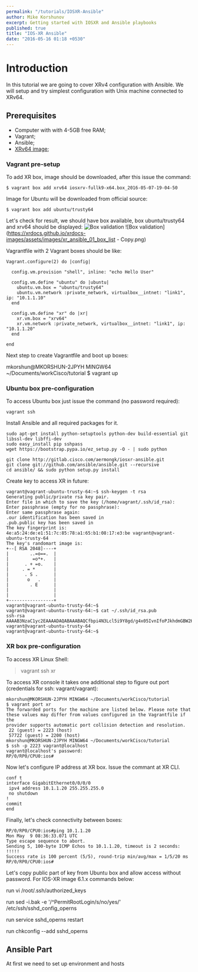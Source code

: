 ```yaml
---
permalink: "/tutorials/IOSXR-Ansible"
author: Mike Korshunov
excerpt: Getting started with IOSXR and Ansible playbooks
published: true
title: "IOS-XR Ansible"
date: "2016-05-16 01:18 +0530"
---
```

# Introduction
In this tutorial we are going to cover XRv4 configuration with Ansible. We will setup and try simplest configuration with Unix machine connected to XRv64.

## Prerequisites
- Computer with with 4-5GB free RAM;
- Vagrant;
- Ansible;
- [XRv64 image](http://engci-maven-master.cisco.com/artifactory/appdevci-snapshot/);

### Vagrant pre-setup

To add XR box, image should be downloaded, after this issue the command:
	
    $ vagrant box add xrv64 iosxrv-fullk9-x64.box_2016-05-07-19-04-50

Image for Ubuntu will be downloaded from official source:
	
    $ vagrant box add ubuntu/trusty64
    
Let's check for result, we should have box available, box ubuntu/trusty64 and xrv64 should be displayed:
![Box validation](https://cisco.box.com/shared/static/rwa6hxojdjcwu1ln8h0zu5oq6ij30def.png)
![Box validation](https://xrdocs.github.io/xrdocs-images/assets/images/xr_ansible_01_box_list - Copy.png)

Vagrantfile with 2 Vagrant boxes should be like:

```
Vagrant.configure(2) do |config|

  config.vm.provision "shell", inline: "echo Hello User"

  config.vm.define "ubuntu" do |ubuntu|
    ubuntu.vm.box = "ubuntu/trusty64"
    ubuntu.vm.network :private_network, virtualbox__intnet: "link1", ip: "10.1.1.10"
  end

  config.vm.define "xr" do |xr|
    xr.vm.box = "xrv64"
    xr.vm.network :private_network, virtualbox__intnet: "link1", ip: "10.1.1.20"
  end

end

```


Next step to create Vagrantfile and boot up boxes:

mkorshun@MKORSHUN-2JPYH MINGW64 ~/Documents/workCisco/tutorial
$ vagrant up



### Ubuntu box pre-configuration

To access Ubuntu box just issue the command (no password required):
```
vagrant ssh
```


Install Ansible and all required packages for it. 

```
sudo apt-get install python-setuptools python-dev build-essential git libssl-dev libffi-dev
sudo easy_install pip sshpass
wget https://bootstrap.pypa.io/ez_setup.py -O - | sudo python

git clone http://gitlab.cisco.com/aermongk/iosxr-ansible.git
git clone git://github.com/ansible/ansible.git --recursive
cd ansible/ && sudo python setup.py install
```

Create key to access XR in future:   

```
vagrant@vagrant-ubuntu-trusty-64:~$ ssh-keygen -t rsa
Generating public/private rsa key pair.
Enter file in which to save the key (/home/vagrant/.ssh/id_rsa):
Enter passphrase (empty for no passphrase):
Enter same passphrase again:
.our identification has been saved in
.pub.public key has been saved in
The key fingerprint is:
4e:a5:24:de:e1:51:7c:85:78:a1:65:b1:08:17:e3:be vagrant@vagrant-ubuntu-trusty-64
The key's randomart image is:
+--[ RSA 2048]----+
|        ..=o==.  |
|         =o*+.   |
|      . + =o.    |
|     . = *       |
|      . S .      |
|       o   .     |
|        . E      |
|                 |
|                 |
+-----------------+
vagrant@vagrant-ubuntu-trusty-64:~$ 
vagrant@vagrant-ubuntu-trusty-64:~$ cat ~/.ssh/id_rsa.pub
ssh-rsa AAAAB3NzaC1yc2EAAAADAQABAAABAQCfbpi4N3Lcl5i9Y8gd/g4x05IvnIfoPJkhdmGBW2HMFwqWgJQkJF1BM8SuukWeG8+Su4g0Un5tU4/nvbAcqBDR7wFEmB7z7k8VQrXZUxeB4Lc1jEwdDLbxxGOUitLQO+IXlHFJVpkp9Ps6tT82xopaSOQFXKDq0vYXdeEMD/k3NG++0u5pOsJu+kXLIULy1Ix6qvcFDRKbqfT14fU/K7vBYz8gP8Cl+sql9ySm7aOSb0liCBx46/SueBX6uadnMgecVBc1GyvmEX5PwBppUr3Cpby2yOf69iX4NnNcWTTrPY7o7LWuXPNiAgbSAS3R7jVBPyTltB9zCbGq8We5UuVX vagrant@vagrant-ubuntu-trusty-64
vagrant@vagrant-ubuntu-trusty-64:~$ 
```




### XR box pre-configuration

To access XR Linux Shell: 
> vagrant ssh xr

To access XR console it takes one additional step to figure out port (credentials for ssh: vagrant/vagrant):
```
mkorshun@MKORSHUN-2JPYH MINGW64 ~/Documents/workCisco/tutorial
$ vagrant port xr
The forwarded ports for the machine are listed below. Please note that
these values may differ from values configured in the Vagrantfile if the
provider supports automatic port collision detection and resolution.
 22 (guest) = 2223 (host)
 57722 (guest) = 2200 (host)
mkorshun@MKORSHUN-2JPYH MINGW64 ~/Documents/workCisco/tutorial
$ ssh -p 2223 vagrant@localhost
vagrant@localhost's password:
RP/0/RP0/CPU0:ios#
```

Now let's  configure IP address at XR box. Issue the commant at XR CLI.

```
conf t
interface GigabitEthernet0/0/0/0
 ipv4 address 10.1.1.20 255.255.255.0
 no shutdown
!
commit
end
```

Finally, let's check connectivity between boxes:
```
RP/0/RP0/CPU0:ios#ping 10.1.1.20
Mon May  9 08:36:33.071 UTC
Type escape sequence to abort.
Sending 5, 100-byte ICMP Echos to 10.1.1.20, timeout is 2 seconds:
!!!!!
Success rate is 100 percent (5/5), round-trip min/avg/max = 1/5/20 ms
RP/0/RP0/CPU0:ios#
```

Let's copy public part of key from Ubuntu box and allow access without password. For IOS-XR image 6.1.x commands below:

run vi /root/.ssh/authorized_keys


run sed -i.bak -e '/^PermitRootLogin/s/no/yes/' /etc/ssh/sshd_config_operns

run service sshd_operns restart

run chkconfig --add sshd_operns


## Ansible Part

At first we need to set up environment and hosts

